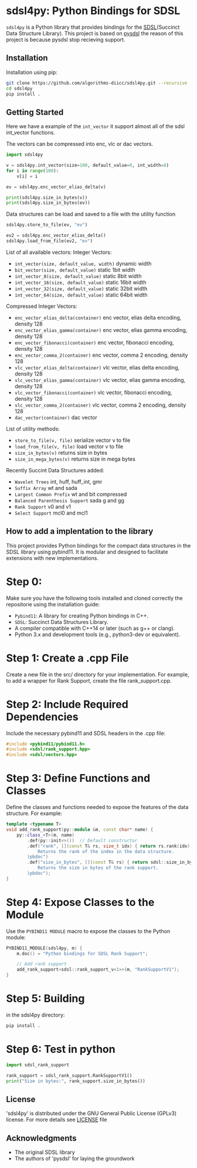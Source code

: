 # sdsl4py: Python Bindings for SDSL
`sdsl4py` is a Python library that provides bindings for the [SDSL][SDSL](Succinct Data Structure Library).
This project is based on [pysdsl][pysdsl] the reason of this project is because pysdsl stop recieving support.

## Installation         
Installation using pip:

```sh
git clone https://github.com/algorithms-diicc/sdsl4py.git --recursive
cd sdsl4py
pip install .
```

## Getting Started
Here we have a example of the `int_vector` it support almost all 
of the sdsl int_vector functions. 

The vectors can be compressed into enc, vlc or dac vectors.

```python
import sdsl4py

v = sdsl4py.int_vector(size=100, default_value=0, int_width=8)
for i in range(100):
    v[i] = i

ev = sdsl4py.enc_vector_elias_delta(v)

print(sdsl4py.size_in_bytes(v))
print(sdsl4py.size_in_bytes(ev))
```

Data structures can be load and saved to a file with the utility function
```python
sdsl4py.store_to_file(ev, "ev")

ev2 = sdsl4py.enc_vector_elias_delta()
sdsl4py.load_from_file(ev2, "ev")
```

List of all available vectors:
Integer Vectors:
* `int_vector(size, default_value, width)` dynamic width
* `bit_vector(size, default_value)` static 1bit width
* `int_vector_8(size, default_value)` static 8bit width
* `int_vector_16(size, default_value)` static 16bit width
* `int_vector_32(size, default_value)` static 32bit width
* `int_vector_64(size, default_value)` static 64bit width

Compressed Integer Vectors:
* `enc_vector_elias_delta(container)` enc vector, elias delta encoding, density 128
* `enc_vector_elias_gamma(container)` enc vector, elias gamma encoding, density 128
* `enc_vector_fibonacci(container)` enc vector, fibonacci encoding, density 128
* `enc_vector_comma_2(container)` enc vector, comma 2 encoding, density 128
* `vlc_vector_elias_delta(container)` vlc vector, elias delta encoding, density 128
* `vlc_vector_elias_gamma(container)` vlc vector, elias gamma encoding, density 128
* `vlc_vector_fibonacci(container)` vlc vector, fibonacci encoding, density 128
* `vlc_vector_comma_2(container)` vlc vector, comma 2 encoding, density 128
* `dac_vector(container)` dac vector


List of utility methods:
* `store_to_file(v, file)` serialize vector v to file
* `load_from_file(v, file)` load vector v to file
* `size_in_bytes(v)` returns size in bytes
* `size_in_mega_bytes(v)` returns size in mega bytes

Recently Succint Data Structures added:
* `Wavelet Trees` int, huff, huff_int, gmr
* `Suffix Array` wt and sada
* `Largest Common Prefix` wt and bit compressed
* `Balanced Parenthesis Support` sada g and gg
* `Rank Support` v0 and v1 
* `Select Support` mcl0 and mcl1

## How to add a implentation to the library
This project provides Python bindings for the compact data structures in the SDSL library using pybind11. It is modular and designed to facilitate extensions with new implementations.
# Step 0:
Make sure you have the following tools installed and cloned correctly the repositorie using the installation guide:
* `Pybind11`: A library for creating Python bindings in C++.
* `SDSL`: Succinct Data Structures Library.
* A compiler compatible with C++14 or later (such as g++ or clang).
* Python 3.x and development tools (e.g., python3-dev or equivalent).
# Step 1: Create a .cpp File
Create a new file in the src/ directory for your implementation. For example, to add a wrapper for Rank Support, create the file rank_support.cpp.
# Step 2: Include Required Dependencies
Include the necessary pybind11 and SDSL headers in the .cpp file:
```cpp
#include <pybind11/pybind11.h>
#include <sdsl/rank_support.hpp>
#include <sdsl/vectors.hpp>
```
# Step 3: Define Functions and Classes
Define the classes and functions needed to expose the features of the data structure. For example:
```cpp
template <typename T>
void add_rank_support(py::module &m, const char* name) {
    py::class_<T>(m, name)
        .def(py::init<>())  // Default constructor
        .def("rank", [](const T& rs, size_t idx) { return rs.rank(idx); }, R"pbdoc(
            Returns the rank of the index in the data structure.
        )pbdoc")
        .def("size_in_bytes", [](const T& rs) { return sdsl::size_in_bytes(rs); }, R"pbdoc(
            Returns the size in bytes of the rank support.
        )pbdoc");
}
```
# Step 4: Expose Classes to the Module
Use the `PYBIND11 MODULE` macro to expose the classes to the Python module:
```cpp
PYBIND11_MODULE(sdsl4py, m) {
    m.doc() = "Python bindings for SDSL Rank Support";

    // Add rank support
    add_rank_support<sdsl::rank_support_v<1>>(m, "RankSupportV1");
}
```
# Step 5: Building
in the sdsl4py directory:
```bash
pip install .
```

# Step 6: Test in python
```python
import sdsl_rank_support

rank_support = sdsl_rank_support.RankSupportV1()
print("Size in bytes:", rank_support.size_in_bytes())
```


## License
'sdsl4py' is distributed under the GNU General Public License (GPLv3) 
license. For more details see [LICENSE][LICENSE] file

## Acknowledgments
* The original SDSL library
* The authors of 'pysdsl' for laying the groundwork

[SDSL]: https://github.com/simongog/sdsl-lite
[pysdsl]: https://github.com/QratorLabs/pysdsl.git
[LICENSE]: https://github.com/algorithms-diicc/sdsl4py/blob/main/LICENSE
